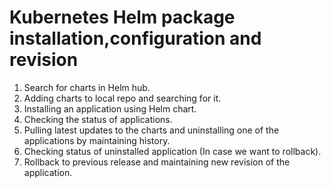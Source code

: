 # Kubernetes Helm package installation,configuration and revision

1. Search for charts in Helm hub.
2. Adding charts to local repo and searching for it.
3. Installing an application using Helm chart.
4. Checking the status of applications.
5. Pulling latest updates to the charts and uninstalling one of the applications by maintaining history.
6. Checking status of uninstalled application (In case we want to rollback).
7. Rollback to previous release and maintaining new revision of the application.
